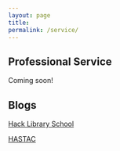 ```yaml
---
layout: page
title:
permalink: /service/
---
```

## Professional Service
Coming soon!


## Blogs
[Hack Library School](http://hacklibraryschool.com/author/aszingarellisweet/)

[HASTAC](http://www.hastac.org/users/aszingarelli)
